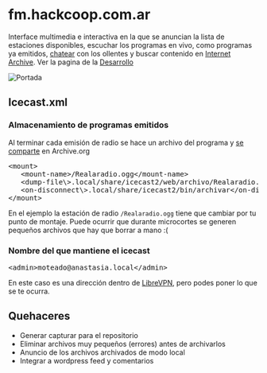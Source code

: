 fm.hackcoop.com.ar
==================

Interface multimedia e interactiva en la que se anuncian la lista de estaciones disponibles,
escuchar los programas en vivo, como programas ya emitidos, [chatear](https://github.com/b4zz4/web-irc) con los ollentes 
y buscar contenido en [Internet Archive](https://archive.org). Ver la pagina de la [Desarrollo](http://lab.hackcoop.com.ar/projects/merdalab/wiki)

![Portada](http://ompldr.org/vZmh5ag/jcr-icecast-merdalab.png)

Icecast.xml
-----------

### Almacenamiento de programas emitidos

Al terminar cada emisión de radio se hace un archivo del programa y [se comparte](http://fm.hackcoop.com.ar/archive.org.xsl#Realaradio) en Archive.org

<pre>
&lt;mount&gt;
   &lt;mount-name&gt;/Realaradio.ogg&lt;/mount-name&gt;
   &lt;dump-file\&gt;.local/share/icecast2/web/archivo/Realaradio.ogg&lt;/dump-file&gt;
   &lt;on-disconnect\&gt;.local/share/icecast2/bin/archivar&lt;/on-disconnect&gt;
&lt;/mount&gt;
</pre>

En el ejemplo la estación de radio `/Realaradio.ogg` tiene que cambiar por tu punto de montaje. 
Puede ocurrir que durante microcortes se generen pequeños archivos que hay que borrar a mano :(

### Nombre del que mantiene el icecast

<pre>
&lt;admin&gt;moteado@anastasia.local&lt;/admin&gt;
</pre>

En este caso es una dirección dentro de [LibreVPN](http://librevpn.org.ar), pero podes poner lo que se te ocurra.

Quehaceres
----------

- Generar capturar para el repositorio
- Eliminar archivos muy pequeños (errores) antes de archivarlos
- Anuncio de los archivos archivados de modo local
- Integrar a wordpress feed y comentarios
